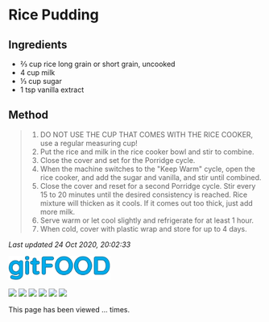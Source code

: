 # Rice Pudding

## Ingredients

- ⅔ cup rice long grain or short grain, uncooked
- 4 cup milk
- ⅓ cup sugar
- 1 tsp vanilla extract

## Method

> 1. DO NOT USE THE CUP THAT COMES WITH THE RICE COOKER, use a regular measuring cup!
> 2. Put the rice and milk in the rice cooker bowl and stir to combine.
> 3. Close the cover and set for the Porridge cycle.
> 4. When the machine switches to the "Keep Warm" cycle, open the rice cooker, and add the sugar and vanilla, and stir until combined.
> 5. Close the cover and reset for a second Porridge cycle. Stir every 15 to 20 minutes until the desired consistency is reached. Rice mixture will thicken as it cools. If it comes out too thick, just add more milk.
> 6. Serve warm or let cool slightly and refrigerate for at least 1 hour.
> 7. When cold, cover with plastic wrap and store for up to 4 days.

*Last updated 24 Oct 2020, 20:02:33*

<img src="../images/logo_sm.png" width="40%" />

<img src="https://img.shields.io/badge/dairy-blue.svg" /> <img src="https://img.shields.io/badge/dessert-blue.svg" /> <img src="https://img.shields.io/badge/easy-blue.svg" /> <img src="https://img.shields.io/badge/rice-blue.svg" /> <img src="https://img.shields.io/badge/rice_cooker-blue.svg" /> <img src="https://img.shields.io/badge/vegetarian-blue.svg" /> 

<p>This page has been viewed <span id="counter">...</span> times.</p>

<script src="/assets/js/pageviews.js"></script>
